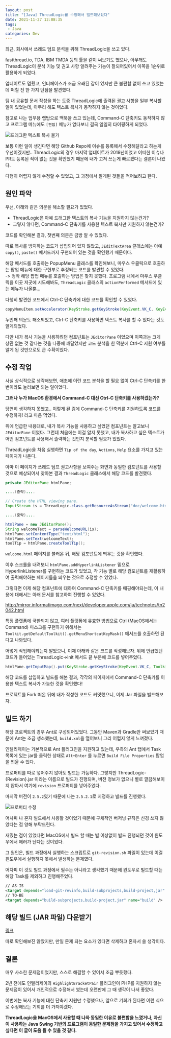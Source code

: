 ```yaml
---
layout: post
title: "[Java] ThreadLogic를 수정해서 빌드해보았다"
date: 2021-11-27 12:08:35
tags: 
 - Java
categories: Dev
---
```


최근, 회사에서 쓰레드 덤프 분석을 위해 ThreadLogic을 쓰고 있다.

fastthread.io, TDA, IBM TMDA 등의 툴을 같이 써보기도 했으나, 아무래도 ThreadLogic이 분석 기능 및 권고 사항 알려주는 기능이 잘되어있어서 이쪽을 1순위로 활용하게 되었다.

업데이트도 멈췄고, 인터페이스가 조금 오래된 감이 있지만 큰 불편함 없이 쓰고 있었는데 며칠 전 한 가지 단점을 발견했다.

팀 내 공유할 문서 작성을 하는 도중 ThreadLogic에 출력된 권고 사항을 일부 복사할 일이 있었는데, 아무리 해도 텍스트 복사가 동작하지 않는 것이었다.

참고로 나는 업무용 랩탑으로 맥북을 쓰고 있는데, Command-C 단축키도 동작하지 않고 프로그램 메뉴에도 `[편집]` 메뉴가 없다보니 결국 일일히 타이핑하게 되었다.

![드래그한 텍스트 복사 불가](/images/threadlogic1.png)

보통 이런 일이 생긴다면 해당 Github Repo에 이슈를 등록해서 수정해달라고 하는게 우선이겠지만.. ThreadLogic의 경우 마지막 업데이트가 2018년이었고 어떠한 이슈나 PR도 등록된 적이 없는 것을 확인했기 때문에 내가 고쳐 쓰는게 빠르겠다는 결론이 나왔다.

다행히 어렵지 않게 수정할 수 있었고, 그 과정에서 알게된 것들을 적어보려고 한다.

## 원인 파악

우선, 아래와 같은 의문을 해소할 필요가 있었다.

* ThreadLogic은 아예 드래그한 텍스트의 복사 기능을 지원하지 않는건가?
* 그렇지 않다면, Command-C 단축키를 사용한 텍스트 복사만 지원하지 않는건가?

코드를 확인해본 결과, 첫번째 의문은 금방 알 수 있었다.

따로 복사를 방지하는 코드가 삽입되어 있지 않았고, `JEditTextArea` 클래스에는 아예 `copy()`, `paste()` 메서드까지 구현되어 있는 것을 확인했기 때문이다.

해당 메서드를 호출하는 PopupMenu 클래스를 확인해보니, 마우스 우클릭으로 호출하는 팝업 메뉴에 대한 구현부로 추정되는 코드를 발견할 수 있었다.  
-> 정작 해당 팝업 메뉴를 호출하는 방법은 찾지 못했다. 프로그램 내에서 마우스 우클릭을 이곳 저곳에 시도해봐도, `ThreadLogic` 클래스의 `actionPerformed` 메서드에 있는 메뉴가 나올뿐...

다행히 발견한 코드에서 Ctrl-C 단축키에 대한 코드를 확인할 수 있었다.

```java
copyMenuItem.setAccelerator(KeyStroke.getKeyStroke(KeyEvent.VK_C, KeyEvent.CTRL_DOWN_MASK));
```

두번째 의문도 해소되었고, Ctrl-C 단축키를 사용하면 텍스트 복사를 할 수 있다는 것도 알게되었다.

다만 내가 복사 기능을 사용하려던 컴포넌트는 `JEditorPane` 이었으며 이쪽과는 크게 상관 없는 것 같다는 것을 나중에 깨달았지만 코드 분석을 한 덕분에 Ctrl-C 지원 여부를 알게 된 것만으로도 큰 수확이었다.

## 수정 작업

사실 상식적으로 생각해보면, 애초에 이런 코드 분석을 할 필요 없이 Ctrl-C 단축키를 한 번이라도 눌러보면 되는 일이었다. 

**그러나 누가 MacOS 환경에서 Command-C 대신 Ctrl-C 단축키를 사용하겠는가?**

당연히 생각하지 못했고.. 이렇게 된 김에 Command-C 단축키를 지원하도록 코드를 수정하자! 라고 마음 먹었다.

위에 언급한 내용대로, 내가 복사 기능을 사용하고 싶었던 컴포넌트는 알고보니 `JEditorPane` 이었다. 그런데 처음에는 이걸 알지 못했고, 내가 복사하고 싶은 텍스트가 어떤 컴포넌트를 사용해서 출력하는 것인지 분석할 필요가 있었다.

ThreadLogic을 처음 실행하면 `Tip of the day`, `Actions`, `Help` 요소를 가지고 있는 페이지가 나온다. 

아마 이 페이지가 쓰레드 덤프 권고사항을 보여주는 화면과 동일한 컴포넌트를 사용할 것으로 예상되어서 찾아본 결과 `ThreadLogic` 클래스에서 해당 코드를 발견했다.

```java
private JEditorPane htmlPane;

....(중략)....

// Create the HTML viewing pane.
InputStream is = ThreadLogic.class.getResourceAsStream("doc/welcome.html");

....(중략)....

htmlPane = new JEditorPane();
String welcomeText = parseWelcomeURL(is);
htmlPane.setContentType("text/html");
htmlPane.setText(welcomeText);
toolTip = htmlPane.createToolTip();
```

`welcome.html` 페이지를 불러온 뒤, 해당 컴포넌트에 띄우는 것을 확인했다.

이후 스크롤을 내려보니 `htmlPane.addHyperlinkListener` 밑으로 HyperlinkListener를 구현하는 코드가 있었고, 각 기능 별로 해당 컴포넌트를 재활용하여 출력해야하는 페이지들을 띄우는 것으로 추정할 수 있었다.

그렇다면 이제 해당 컴포넌트에 대하여 Command-C 단축키를 매핑해야되는데, 이 내용에 대해서는 아래 문서를 참고하여 진행할 수 있었다.

http://mirror.informatimago.com/next/developer.apple.com/ja/technotes/tn2042.html

특정 플랫폼에 국한되지 않고, 여러 플랫폼에 유효한 방법으로 Ctrl (MacOS에서는 Command) 마스크를 구현하기 위해서는 `Toolkit.getDefaultToolkit().getMenuShortcutKeyMask()` 메서드를 호출하면 된다고 나와있다.

어떻게 작업해야되는지 알았으니, 이제 아래와 같은 코드를 작성해보자. 위에 언급했던 코드가 들어있는 ThreadLogic->init 메서드 끝 부분에 코드를 넣어주었다.

```java
htmlPane.getInputMap().put(KeyStroke.getKeyStroke(KeyEvent.VK_C, Toolkit.getDefaultToolkit().getMenuShortcutKeyMask()), new DefaultEditorKit.CopyAction());
```

해당 코드를 삽입하고 빌드를 해본 결과, 각각의 페이지에서 Command-C 단축키를 이용한 텍스트 복사가 가능한 것을 확인했다!

프로젝트를 Fork 떠온 뒤에 내가 작성한 코드도 커밋했으니, 이제 Jar 파일을 빌드해보자.

## 빌드 하기

해당 프로젝트의 경우 Ant로 구성되어있었다. 그동안 Maven과 Gradle만 써보았기 때문에 Ant는 조금 생소했는데, `build.xml`을 열어보니 그리 어렵지 않게 느껴졌다.

인텔리제이는 기본적으로 Ant 플러그인을 지원하고 있는데, 우측의 Ant 탭에서 Task 목록에 있는 jar를 클릭한 상태로 `Alt+Enter` 를 누르면 `Build File Properties` 팝업을 띄울 수 있다.

프로퍼티를 따로 넣어주지 않아도 빌드는 가능하다. 그렇지만 ThreadLogic-{Revision}.jar 이라는 이름으로 빌드가 진행되며, 버전 정보가 없으니 별로 깔끔해보이지 않아서 여기에 `revision` 프로퍼티를 넣어주었다.

마지막 버전이 `2.5.2`였기 때문에 나는 `2.5.2.1`로 지정하고 빌드를 진행했다.

![프로퍼티 수정](/images/threadlogic2.png)

어차피 나 혼자 빌드해서 사용할 것이었기 때문에 구체적인 버저닝 규칙은 신경 쓰지 않았다는 점 양해 부탁드린다.

재밌는 점이 있었다면 MacOS에서 빌드 할 때는 별 이상없이 빌드 진행되던 것이 윈도우에서 에러가 난다는 것이었다.

그 원인은, 빌드 과정에서 실행하는 스크립트로 `git-revision.sh` 파일이 있는데 이걸 윈도우에서 실행하지 못해서 발생하는 문제였다.

어차피 이 것도 빌드 과정에서 필수는 아니라고 생각했기 때문에 윈도우로 빌드할 때는 해당 Task를 제외하고 진행해주었다.

```xml
// AS-IS
<target depends="load-git-revinfo,build-subprojects,build-project,jar" name="build" />
// TO-BE
<target depends="build-subprojects,build-project,jar" name="build" />
```

## 해당 빌드 (JAR 파일) 다운받기

[링크](https://github.com/joshua-qa/threadlogic/releases/tag/v2.5.2.1)

따로 확인해보진 않았지만, 만일 문제 되는 요소가 있다면 삭제하고 혼자서 쓸 생각이다.

## 결론

매우 사소한 문제점이었지만, 스스로 해결할 수 있어서 조금 뿌듯했다.

2년 전에도 인텔리제이의 `HighlightBracketPair` 플러그인이 PHP를 지원하지 않는 문제점이 있어서 개인적으로 수정해서 썼는데 오랜만에 그 때 생각이 나서 좋았다.

이번에는 복사 기능에 대한 단축키 지원만 수정했으나, 앞으로 기회가 된다면 이런 식으로 수정해보는 기회를 더 가져야겠다.

**ThreadLogic을 MacOS에서 사용할 때 나와 동일한 이유로 불편함을 느꼈거나, 자신이 사용하는 Java Swing 기반의 프로그램이 동일한 문제점을 가지고 있어서 수정하고 싶다면 이 글이 도움 될 수 있을 것 같다.**

